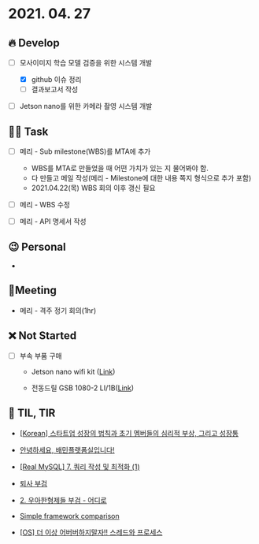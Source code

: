# 2021. 04. 27

## 🔥 Develop

- [ ] 모사이미지 학습 모델 검증을 위한 시스템 개발
  - [x] github 이슈 정리
  - [ ] 결과보고서 작성
- [ ] Jetson nano를 위한 카메라 촬영 시스템 개발



##  🏳‍🌈 Task

- [ ] 메리 - Sub milestone(WBS)를 MTA에 추가
  * WBS를 MTA로 만들었을 때 어떤 가치가 있는 지 물어봐야 함.
  * 다 만들고 메일 작성(메리 - Milestone에 대한 내용 쪽지 형식으로 추가 포함)
  * 2021.04.22(목) WBS 회의 이후 갱신 필요
- [ ] 메리 - WBS 수정
- [ ] 메리 - API 명세서 작성





## 😉 Personal

* 




## :dizzy: ​Meeting

* 메리 - 격주 정기 회의(1hr)



## ❌ Not Started


- [ ] 부속 부품 구매
  * Jetson nano wifi kit ([Link](http://www.11st.co.kr/products/2848421202?utm_medium=%EA%B2%80%EC%83%89&gclid=Cj0KCQjw9_mDBhCGARIsAN3PaFN4CP-BlztWIfzYbHCUW4vsZkBcSfyv7saGJ-KUBJ1OvuiC1JpEIq0aAu_tEALw_wcB&utm_source=%EA%B5%AC%EA%B8%80_PC_S_%EC%87%BC%ED%95%91&utm_campaign=%EA%B5%AC%EA%B8%80%EC%87%BC%ED%95%91PC+%EC%B6%94%EA%B0%80%EC%9E%91%EC%97%85&utm_term=))

  * 전동드릴 GSB 1080-2 LI/1B([Link](https://ohou.se/productions/199094/selling?utm_source=google_shop&utm_medium=cpc&utm_campaign=commerce&utm_content=ssc&utm_term=199094&source=14&affect_type=UtmUrl&gclid=CjwKCAjwmv-DBhAMEiwA7xYrdyHUASUUmLNkt1crd2bhOJ_9X3pndg7phBWmxl7z5Y_ab2l2bFHi4RoCIWYQAvD_BwE))




## 📸 TIL, TIR

* [[Korean] 스타트업 성장의 법칙과 초기 멤버들의 심리적 부상, 그리고 성장통](https://kimchihill.com/2020/03/26/kr-growing-pains-the-law-of-startup-physics-and-psychological-injury/)

* [안녕하세요, 배민플랫폼실입니다!](https://woowahan.oopy.io/)

* [[Real MySQL] 7. 쿼리 작성 및 최적화 (1)](https://wbluke.tistory.com/30)

* [퇴사 부검](https://woowabros.github.io/experience/2021/04/18/autopsy.html)

* [2. 우아한형제들 부검 - 어디로](https://jojoldu.tistory.com/564) 

* [Simple framework comparison](https://github.com/the-benchmarker/web-frameworks)

* [[OS] 더 이상 어버버하지말자!! 스레드와 프로세스](https://kingofbackend.tistory.com/119)